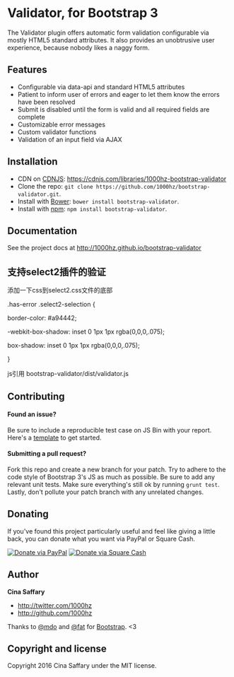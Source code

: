 # Validator, for Bootstrap 3
The Validator plugin offers automatic form validation configurable via mostly HTML5 standard attributes.
It also provides an unobtrusive user experience, because nobody likes a naggy form.

## Features
- Configurable via data-api and standard HTML5 attributes
- Patient to inform user of errors and eager to let them know the errors have been resolved
- Submit is disabled until the form is valid and all required fields are complete
- Customizable error messages
- Custom validator functions
- Validation of an input field via AJAX

## Installation
* CDN on [CDNJS](https://cdnjs.com): https://cdnjs.com/libraries/1000hz-bootstrap-validator
* Clone the repo: `git clone https://github.com/1000hz/bootstrap-validator.git`.
* Install with [Bower](http://bower.io): `bower install bootstrap-validator`.
* Install with [npm](https://www.npmjs.com): `npm install bootstrap-validator`.

## Documentation

See the project docs at http://1000hz.github.io/bootstrap-validator

## 支持select2插件的验证

添加一下css到select2.css文件的底部

.has-error .select2-selection {

  border-color: #a94442;
  
  -webkit-box-shadow: inset 0 1px 1px rgba(0,0,0,.075);
  
  box-shadow: inset 0 1px 1px rgba(0,0,0,.075);
  
}


js引用
bootstrap-validator/dist/validator.js


## Contributing
#### Found an issue?
Be sure to include a reproducible test case on JS Bin with your report. Here's a [template](http://jsbin.com/fopaposaci/1/edit?html,js,output) to get started.
#### Submitting a pull request?
Fork this repo and create a new branch for your patch.
Try to adhere to the code style of Bootstrap 3's JS as much as possible.
Be sure to add any relevant unit tests.
Make sure everything's still ok by running `grunt test`.
Lastly, don't pollute your patch branch with any unrelated changes.

## Donating
If you've found this project particularly useful and feel like giving a little back, you can donate what you want via PayPal or Square Cash.

<a href="https://paypal.me/1000hz"><img src="https://img.shields.io/badge/Donate-PayPal-blue.svg" alt="Donate via PayPal"></a>
<a href="https://cash.me/$cina"><img src="https://img.shields.io/badge/Donate-Square Cash-brightgreen.svg" alt="Donate via Square Cash"></a>


## Author

**Cina Saffary**
- http://twitter.com/1000hz
- http://github.com/1000hz

Thanks to  [@mdo](https://github.com/mdo) and [@fat](https://github.com/fat) for [Bootstrap](http://getbootstrap.com). <3

## Copyright and license
Copyright 2016 Cina Saffary under the MIT license.
